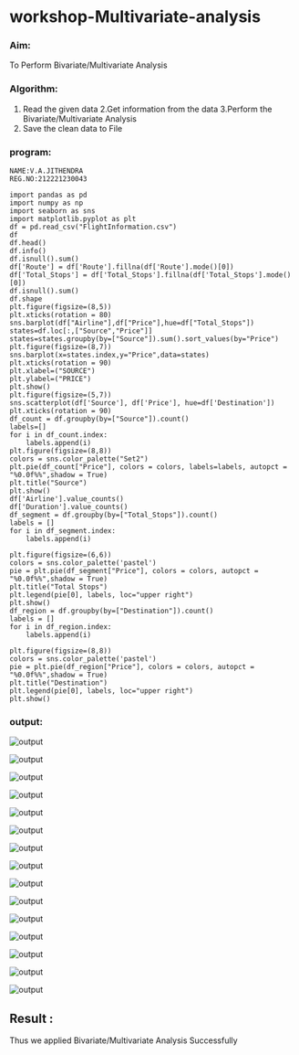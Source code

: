 # workshop-Multivariate-analysis

### Aim: 
To Perform Bivariate/Multivariate Analysis
### Algorithm:

1. Read the given data 
2.Get information from the data 
3.Perform the Bivariate/Multivariate Analysis
4. Save the clean data to File

### program:
```
NAME:V.A.JITHENDRA
REG.NO:212221230043
```
```
import pandas as pd
import numpy as np
import seaborn as sns
import matplotlib.pyplot as plt
df = pd.read_csv("FlightInformation.csv")
df
df.head()
df.info()
df.isnull().sum()
df['Route'] = df['Route'].fillna(df['Route'].mode()[0])
df['Total_Stops'] = df['Total_Stops'].fillna(df['Total_Stops'].mode()[0])
df.isnull().sum()
df.shape
plt.figure(figsize=(8,5))
plt.xticks(rotation = 80)
sns.barplot(df["Airline"],df["Price"],hue=df["Total_Stops"])
states=df.loc[:,["Source","Price"]]
states=states.groupby(by=["Source"]).sum().sort_values(by="Price")
plt.figure(figsize=(8,7))
sns.barplot(x=states.index,y="Price",data=states)
plt.xticks(rotation = 90)
plt.xlabel=("SOURCE")
plt.ylabel=("PRICE")
plt.show()
plt.figure(figsize=(5,7))
sns.scatterplot(df['Source'], df['Price'], hue=df['Destination'])
plt.xticks(rotation = 90)
df_count = df.groupby(by=["Source"]).count()
labels=[]
for i in df_count.index:
    labels.append(i)
plt.figure(figsize=(8,8))
colors = sns.color_palette("Set2")
plt.pie(df_count["Price"], colors = colors, labels=labels, autopct = "%0.0f%%",shadow = True) 
plt.title("Source")
plt.show()
df['Airline'].value_counts()
df['Duration'].value_counts()
df_segment = df.groupby(by=["Total_Stops"]).count()
labels = []
for i in df_segment.index:
    labels.append(i)

plt.figure(figsize=(6,6))
colors = sns.color_palette('pastel')
pie = plt.pie(df_segment["Price"], colors = colors, autopct = "%0.0f%%",shadow = True)
plt.title("Total Stops")
plt.legend(pie[0], labels, loc="upper right")
plt.show()
df_region = df.groupby(by=["Destination"]).count()
labels = []
for i in df_region.index:
    labels.append(i)
    
plt.figure(figsize=(8,8))
colors = sns.color_palette('pastel')
pie = plt.pie(df_region["Price"], colors = colors, autopct = "%0.0f%%",shadow = True)
plt.title("Destination")
plt.legend(pie[0], labels, loc="upper right")
plt.show()
```
### output:
![output](./ds1.png)

![output](./ds2.png)

![output](./ds3.png)

![output](./ds4.png)

![output](./ds5.png)

![output](./ds6.png)

![output](./ds7.png)

![output](./ds8.png)

![output](./ds9.png)

![output](./ds10.png)

![output](./ds11.png)

![output](./ds12.png)

![output](./ds13.png)

![output](./ds14.png)

![output](./ds15.png)

## Result : 
Thus we applied Bivariate/Multivariate Analysis Successfully



